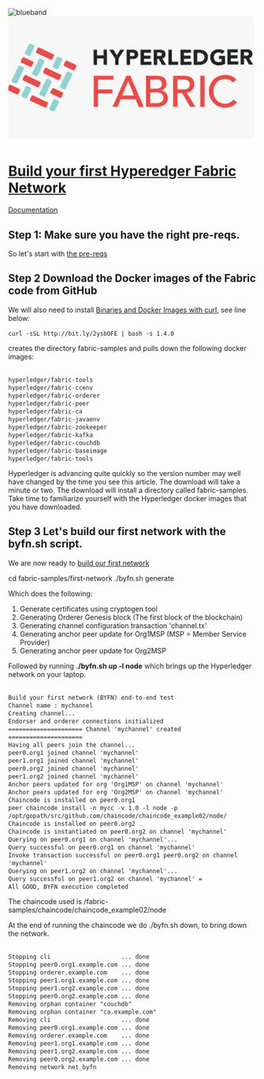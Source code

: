 <img src="https://farm5.staticflickr.com/4503/37148677233_71edc5a37b_o.png" width="1041" height="53" alt="blueband">


<img src="/Screen Shot 2018-12-30 at 08.48.23.png">

# [Build your first Hyperedger Fabric Network](HL%20BYFA.md)

[Documentation](https://hyperledger-fabric.readthedocs.io/en/release-1.4/build_network.html#building-your-first-network)

## Step 1: Make sure you have the right pre-reqs.

So let's start with <a href="https://hyperledger-fabric.readthedocs.io/en/release-1.4/prereqs.html#prerequisites"> the pre-reqs</a> 

## Step 2 Download the Docker images of the Fabric code from GitHub

We will also need to install <a href="https://hyperledger-fabric.readthedocs.io/en/release-1.4/install.html#install-samples-binaries-and-docker-images">Binaries and Docker Images with curl</a>, see line below:

~~~~
curl -sSL http://bit.ly/2ysbOFE | bash -s 1.4.0  
~~~~

creates the directory fabric-samples and pulls down the following docker images:

~~~~

hyperledger/fabric-tools                                                                                             
hyperledger/fabric-ccenv                                                                                                 hyperledger/fabric-orderer                                                                            
hyperledger/fabric-peer                                                                                              
hyperledger/fabric-ca                                                                                                       hyperledger/fabric-javaenv                                                                               
hyperledger/fabric-zookeeper                                                                             
hyperledger/fabric-kafka                                                                                              
hyperledger/fabric-couchdb                                                                                            
hyperledger/fabric-baseimage                                                                                     
hyperledger/fabric-tools                                                                                                      
~~~~

Hyperledger is advancing quite quickly so the version number may well have changed by the time you see this article.
The download will take a minute or two. The download will install a directory called fabric-samples. Take time to familiarize yourself with the Hyperledger docker images that you have downloaded.

## Step 3 Let's build our first network with the byfn.sh script.

We are now ready to [build our first network](https://hyperledger-fabric.readthedocs.io/en/release-1.4/build_network.html) 

cd fabric-samples/first-network
./byfn.sh generate

Which does the following:

1. Generate certificates using cryptogen tool 
1. Generating Orderer Genesis block (The first block of the blockchain)
1. Generating channel configuration transaction 'channel.tx'
1. Generating anchor peer update for Org1MSP  (MSP = Member Service Provider)
1. Generating anchor peer update for Org2MSP 

Followed by running <b>./byfn.sh up -l node</b> which brings up the Hyperledger network on your laptop. 

~~~~

Build your first network (BYFN) end-to-end test
Channel name : mychannel
Creating channel...
Endorser and orderer connections initialized
===================== Channel 'mychannel' created ===================== 
Having all peers join the channel...
peer0.org1 joined channel 'mychannel'
peer1.org1 joined channel 'mychannel'
peer0.org2 joined channel 'mychannel'
peer1.org2 joined channel 'mychannel'
Anchor peers updated for org 'Org1MSP' on channel 'mychannel'
Anchor peers updated for org 'Org2MSP' on channel 'mychannel'
Chaincode is installed on peer0.org1
peer chaincode install -n mycc -v 1.0 -l node -p /opt/gopath/src/github.com/chaincode/chaincode_example02/node/
Chaincode is installed on peer0.org2 
Chaincode is instantiated on peer0.org2 on channel 'mychannel'
Querying on peer0.org1 on channel 'mychannel'...
Query successful on peer0.org1 on channel 'mychannel'
Invoke transaction successful on peer0.org1 peer0.org2 on channel 'mychannel'
Querying on peer1.org2 on channel 'mychannel'...
Query successful on peer1.org2 on channel 'mychannel' =
All GOOD, BYFN execution completed
~~~~

The chaincode used is /fabric-samples/chaincode/chaincode_example02/node

At the end of running the chaincode we do  ./byfn.sh down, to bring down the network.

~~~~

Stopping cli                    ... done
Stopping peer0.org1.example.com ... done
Stopping orderer.example.com    ... done
Stopping peer1.org1.example.com ... done
Stopping peer1.org2.example.com ... done
Stopping peer0.org2.example.com ... done
Removing orphan container "couchdb"
Removing orphan container "ca.example.com"
Removing cli                    ... done
Removing peer0.org1.example.com ... done
Removing orderer.example.com    ... done
Removing peer1.org1.example.com ... done
Removing peer1.org2.example.com ... done
Removing peer0.org2.example.com ... done
Removing network net_byfn

~~~~



